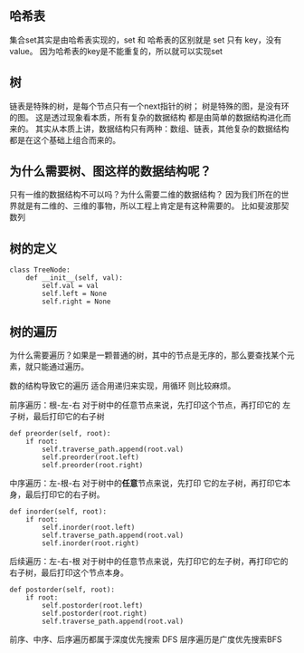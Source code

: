 ## 哈希表
集合set其实是由哈希表实现的，set 和 哈希表的区别就是 set 只有 key，没有value。
因为哈希表的key是不能重复的，所以就可以实现set

## 树
链表是特殊的树，是每个节点只有一个next指针的树；
树是特殊的图，是没有环的图。
这是透过现象看本质，所有复杂的数据结构 都是由简单的数据结构进化而来的。
其实从本质上讲，数据结构只有两种：数组、链表，其他复杂的数据结构都是在这个基础上组合而来的。


## 为什么需要树、图这样的数据结构呢？
只有一维的数据结构不可以吗？为什么需要二维的数据结构？
因为我们所在的世界就是有二维的、三维的事物，所以工程上肯定是有这种需要的。
比如斐波那契数列


## 树的定义
```
class TreeNode:
    def __init__(self, val):
        self.val = val
        self.left = None
        self.right = None
```


## 树的遍历
为什么需要遍历？如果是一颗普通的树，其中的节点是无序的，那么要查找某个元素，就只能通过遍历。

数的结构导致它的遍历 适合用递归来实现，用循环 则比较麻烦。

前序遍历：根-左-右
对于树中的任意节点来说，先打印这个节点，再打印它的 左子树，最后打印它的右子树
```
def preorder(self, root):
    if root:
        self.traverse_path.append(root.val)
        self.preorder(root.left)
        self.preorder(root.right)
```

中序遍历：左-根-右
对于树中的**任意**节点来说，先打印 它的左子树，再打印它本身，最后打印它的右子树。
```
def inorder(self, root):
    if root:
        self.inorder(root.left)
        self.traverse_path.append(root.val)
        self.inorder(root.right)
```

后续遍历：左-右-根
对于树中的任意节点来说，先打印它的左子树，再打印它的右子树，最后打印这个节点本身。
```
def postorder(self, root):
    if root:
        self.postorder(root.left)
        self.postorder(root.right)
        self.traverse_path.append(root.val)
```


前序、中序、后序遍历都属于深度优先搜索 DFS
层序遍历是广度优先搜索BFS
